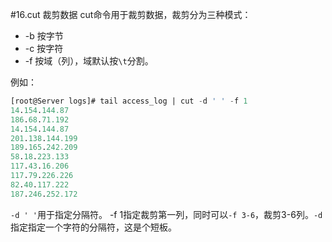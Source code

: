 #16.cut 裁剪数据
  cut命令用于裁剪数据，裁剪分为三种模式：
  
  - -b 按字节
  - -c 按字符
  - -f 按域（列），域默认按`\t`分割。

  例如：

```sql
[root@Server logs]# tail access_log | cut -d ' ' -f 1
14.154.144.87
186.68.71.192
14.154.144.87
201.138.144.199
189.165.242.209
58.18.223.133
117.43.16.206
117.79.226.226
82.40.117.222
187.246.252.172
```
  `-d ' '`用于指定分隔符。 -f 1指定裁剪第一列，同时可以`-f 3-6`，裁剪3-6列。`-d`指定指定一个字符的分隔符，这是个短板。



  
